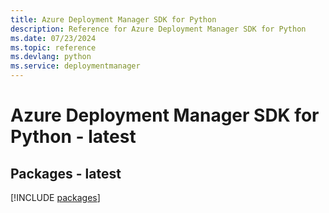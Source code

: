 ```yaml
---
title: Azure Deployment Manager SDK for Python
description: Reference for Azure Deployment Manager SDK for Python
ms.date: 07/23/2024
ms.topic: reference
ms.devlang: python
ms.service: deploymentmanager
---
```

# Azure Deployment Manager SDK for Python - latest
## Packages - latest
[!INCLUDE [packages](deployment-manager-index.md)]